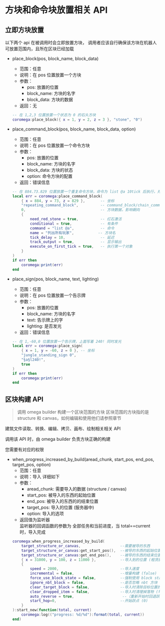 # 方块和命令块放置相关 API

## 立即方块放置

以下两个 api 在被调用时会立即放置方块，
调用者应该自行确保该方块在机器人可放置范围内，且所在区块已经加载

- place_block(pos, block_name, block_data)
  - 范围：任意
  - 说明：在 pos 位置放置一个方块
  - 参数：
    - pos: 放置的位置
    - block_name: 方块的名字
    - block_data: 方块的数据
  - 返回：无
  ```lua
  -- 在 1,2,3 位置放置一个状态为 0 的石头方块
  coromega:place_block({ x = 1, y = 2, z = 3 }, "stone", "0")
  ```
- place_command_block(pos, block_name, block_data, option)

  - 范围：任意
  - 说明：在 pos 位置放置一个命令方块
  - 参数：
    - pos: 放置的位置
    - block_name: 方块的名字
    - block_data: 方块的状态
    - option: 命令方块的配置
  - 返回：错误信息

  ```lua
  -- 在 884.73.829 位置放置一个重复命令方块，命令为 list @a 10tick 后执行，并且需要红石激活 条件为真 名字为：列出所有玩家 延迟为 10 tick 输出结果 并且在第一次 tick 时执行
  local err = coromega:place_command_block(
      { x = 884, y = 73, z = 829 },       -- 坐标
      "repeating_command_block",          -- command_block/chain_command_block/repeating_command_block
      0,                                  -- 方块数据，影响朝向
      {
          need_red_stone = true,          -- 红石激活
          conditional = true,             -- 有条件
          command = "list @a",            -- 命令
          name = "列出所有玩家",           -- 方块名
          tick_delay = 10,                -- 延迟
          track_output = true,            -- 显示输出
          execute_on_first_tick = true,   -- 执行第一个对象
      }
  )
  if err then
      coromega:print(err)
  end
  ```

- place_sign(pos, block_name, text, lighting)
  - 范围：任意
  - 说明：在 pos 位置放置一个告示牌
  - 参数：
    - pos: 放置的位置
    - block_name: 方块的名字
    - text: 告示牌上的字
    - lighting: 是否发光
  - 返回：错误信息
  ```lua
  -- 在 1,-60,0 位置放置一个告示牌，上面写着 240! 同时发光
  local err = coromega:place_sign(
      { x = 1, y = -60, z = 0 }, -- 坐标
      "jungle_standing_sign 0",
      "§a§l240!",
      true
  )
  if err then
      coromega:print(err)
  end
  ```

## 区块构建 API

> 调用 omega builder 构建一个区块范围的方块
> 区块范围的方块指的是 structure 和 canvas，如何编辑和使用他们请参照章节

建筑文件读取、转换、编辑、拷贝、画布、绘制相关相关 API

调用该 API 时，由 omega builder 负责方块正确的构建

您需要有对应的权限

- when_progress_increased_by_build(aread_chunk, start_pos, end_pos, target_pos, option)
  - 范围：任意
  - 说明：导入 详细如下
  - 参数：
    - aread_chunk: 需要导入的数据 (structure / canvas)
    - start_pos: 被导入的东西的起始位置
    - end_pos: 被导入的东西的的结束位置
    - target_pos: 导入的位置 (服务器中)
    - option: 导入的选项
  - 返回值为监听器<br>
    监听器的回调函数的参数为 全部任务和当前进度，当 total==current 时，导入完成
  ```lua
  coromega:when_progress_increased_by_build(
      target_structure_or_canvas,                  --需要被导的东西
      target_structure_or_canvas:get_start_pos(),  --被导的东西的起始位置
      target_structure_or_canvas:get_end_pos(),    --被导的东西的结束位置
      { x = 31000, y = 100, z = 11000 },           --导入到的位置 (租赁服中)
      {
          speed = 2000,                            --导入速度
          incremental = false,                     --增量构建 (false)
          force_use_block_state = false,           --强制使用 block state(false),注：即时这里设置 false，如果 struceture 中 use_block_state 为 true，也会使用 block state
          ignore_nbt_block = false,                --是否忽略 nbt 方块 (false)
          clear_target_block = false,              --导入时清除目标位置的方块 (false)
          clear_dropped_item = false,              --导入时清理掉落物 (false)，注：清理范围为整个租赁服，不止是导入的建筑范围
          auto_reverse = true,                      --（重新开始时回退跃点）(true)
          start_hop=0,                             --开始跃点 (0)
      }
  ):start_new(function(total, current)
      coromega:log(("progress: %d/%d"):format(total, current))
  end)
  ```
